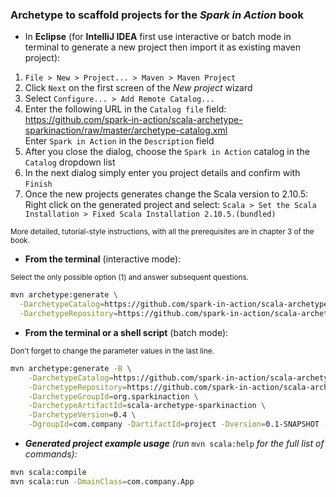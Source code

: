 ### Archetype to scaffold projects for the ___Spark in Action___ book

 * In **Eclipse** (for **IntelliJ IDEA** first use interactive or batch mode in terminal to generate a new project then import it as existing maven project):  
1. `File > New > Project... > Maven > Maven Project`  
2. Click `Next` on the first screen of the _New project_ wizard  
3. Select `Configure... > Add Remote Catalog...`  
4. Enter the following URL in the `Catalog file` field: https://github.com/spark-in-action/scala-archetype-sparkinaction/raw/master/archetype-catalog.xml  
      Enter `Spark in Action` in the `Description` field  
5. After you close the dialog, choose the `Spark in Action` catalog in the `Catalog` dropdown list
6. In the next dialog simply enter you project details and confirm with `Finish`
7. Once the new projects generates change the Scala version to 2.10.5:
      Right click on the generated project and select:
      `Scala > Set the Scala Installation > Fixed Scala Installation 2.10.5.(bundled)`

 <small>
 More detailed, tutorial-style instructions, with all the prerequisites are in chapter 3 of the book.
 </small>

 * **From the terminal** (interactive mode):  
 <small>
 Select the only possible option (1) and answer subsequent questions.
 </small>

```sh
mvn archetype:generate \
  -DarchetypeCatalog=https://github.com/spark-in-action/scala-archetype-sparkinaction/raw/master/archetype-catalog.xml \
  -DarchetypeRepository=https://github.com/spark-in-action/scala-archetype-sparkinaction/raw/master
```


 * **From the terminal or a shell script** (batch mode):  
 <small>
 Don't forget to change the parameter values in the last line.
 </small>

```sh
mvn archetype:generate -B \
    -DarchetypeCatalog=https://github.com/spark-in-action/scala-archetype-sparkinaction/raw/master/archetype-catalog.xml \
    -DarchetypeRepository=https://github.com/spark-in-action/scala-archetype-sparkinaction/raw/master \
    -DarchetypeGroupId=org.sparkinaction \
    -DarchetypeArtifactId=scala-archetype-sparkinaction \
    -DarchetypeVersion=0.4 \
    -DgroupId=com.company -DartifactId=project -Dversion=0.1-SNAPSHOT -Dpackage=com.company
```


 * ***Generated project example usage*** *(run* `mvn scala:help` *for the full list of commands):*

```sh
mvn scala:compile
mvn scala:run -DmainClass=com.company.App
```
